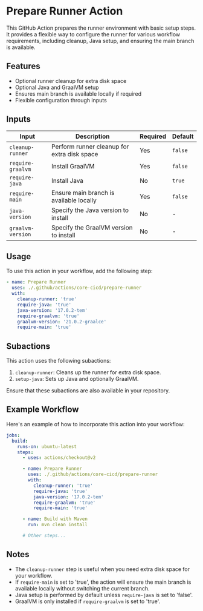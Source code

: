 # Prepare Runner Action

This GitHub Action prepares the runner environment with basic setup steps. It provides a flexible way to configure the runner for various workflow requirements, including cleanup, Java setup, and ensuring the main branch is available.

## Features

- Optional runner cleanup for extra disk space
- Optional Java and GraalVM setup
- Ensures main branch is available locally if required
- Flexible configuration through inputs

## Inputs

| Input | Description | Required | Default |
|-------|-------------|----------|---------|
| `cleanup-runner` | Perform runner cleanup for extra disk space | Yes | `false` |
| `require-graalvm` | Install GraalVM | Yes | `false` |
| `require-java` | Install Java | No | `true` |
| `require-main` | Ensure main branch is available locally | Yes | `false` |
| `java-version` | Specify the Java version to install | No | - |
| `graalvm-version` | Specify the GraalVM version to install | No | - |

## Usage

To use this action in your workflow, add the following step:

```yaml
- name: Prepare Runner
  uses: ./.github/actions/core-cicd/prepare-runner
  with:
    cleanup-runner: 'true'
    require-java: 'true'
    java-version: '17.0.2-tem'
    require-graalvm: 'true'
    graalvm-version: '21.0.2-graalce'
    require-main: 'true'
```


## Subactions

This action uses the following subactions:

1. `cleanup-runner`: Cleans up the runner for extra disk space.
2. `setup-java`: Sets up Java and optionally GraalVM.

Ensure that these subactions are also available in your repository.

## Example Workflow

Here's an example of how to incorporate this action into your workflow:

```yaml
jobs:
  build:
    runs-on: ubuntu-latest
    steps:
      - uses: actions/checkout@v2

      - name: Prepare Runner
        uses: ./.github/actions/core-cicd/prepare-runner
        with:
          cleanup-runner: 'true'
          require-java: 'true'
          java-version: '17.0.2-tem'
          require-graalvm: 'true'
          require-main: 'true'

      - name: Build with Maven
        run: mvn clean install

      # Other steps...
```

## Notes

- The `cleanup-runner` step is useful when you need extra disk space for your workflow.
- If `require-main` is set to 'true', the action will ensure the main branch is available locally without switching the current branch.
- Java setup is performed by default unless `require-java` is set to 'false'.
- GraalVM is only installed if `require-graalvm` is set to 'true'.
